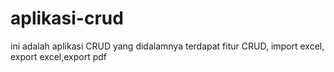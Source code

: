 # aplikasi-crud
ini adalah aplikasi CRUD yang  didalamnya terdapat fitur CRUD, import excel, export excel,export pdf
